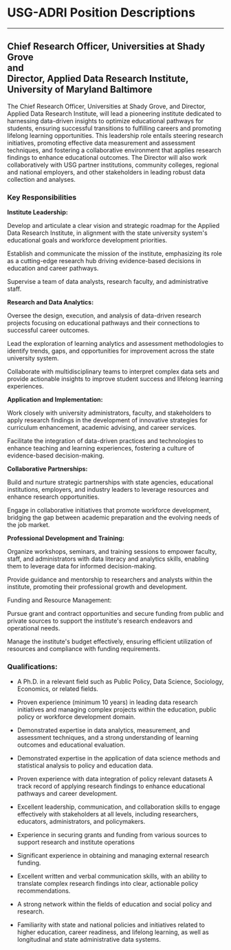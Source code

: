 # USG-ADRI Position Descriptions
<hr />

## Chief Research Officer, Universities at Shady Grove<br />and<br />Director, Applied Data Research Institute, University of Maryland Baltimore

The Chief Research Officer, Universities at Shady Grove, and Director, Applied Data Research Institute, will lead a pioneering institute dedicated to harnessing data-driven insights to optimize educational pathways for students, ensuring successful transitions to fulfilling careers and promoting lifelong learning opportunities. This leadership role entails steering research initiatives, promoting effective data measurement and assessment techniques, and fostering a collaborative environment that applies research findings to enhance educational outcomes. The Director will also work collaboratively with USG partner institutions, community colleges, regional and national employers, and other stakeholders in leading robust data collection and analyses. 

### Key Responsibilities 

__Institute Leadership:__

Develop and articulate a clear vision and strategic roadmap for the Applied Data Research Institute, in alignment with the state university system's educational goals and workforce development priorities. 

Establish and communicate the mission of the institute, emphasizing its role as a cutting-edge research hub driving evidence-based decisions in education and career pathways. 

Supervise a team of data analysts, research faculty, and administrative staff. 

__Research and Data Analytics:__ 

Oversee the design, execution, and analysis of data-driven research projects focusing on educational pathways and their connections to successful career outcomes. 

Lead the exploration of learning analytics and assessment methodologies to identify trends, gaps, and opportunities for improvement across the state university system. 

Collaborate with multidisciplinary teams to interpret complex data sets and provide actionable insights to improve student success and lifelong learning experiences. 

__Application and Implementation:__

Work closely with university administrators, faculty, and stakeholders to apply research findings in the development of innovative strategies for curriculum enhancement, academic advising, and career services. 

Facilitate the integration of data-driven practices and technologies to enhance teaching and learning experiences, fostering a culture of evidence-based decision-making. 

__Collaborative Partnerships:__

Build and nurture strategic partnerships with state agencies, educational institutions, employers, and industry leaders to leverage resources and enhance research opportunities. 

Engage in collaborative initiatives that promote workforce development, bridging the gap between academic preparation and the evolving needs of the job market. 

__Professional Development and Training:__

Organize workshops, seminars, and training sessions to empower faculty, staff, and administrators with data literacy and analytics skills, enabling them to leverage data for informed decision-making. 

Provide guidance and mentorship to researchers and analysts within the institute, promoting their professional growth and development. 

Funding and Resource Management: 

Pursue grant and contract opportunities and secure funding from public and private sources to support the institute's research endeavors and operational needs. 

Manage the institute's budget effectively, ensuring efficient utilization of resources and compliance with funding requirements. 

### Qualifications: 

- A Ph.D. in a relevant field such as Public Policy, Data Science, Sociology, Economics, or related fields. 

- Proven experience (minimum 10 years) in leading data research initiatives and managing complex projects within the education, public policy or workforce development domain. 

- Demonstrated expertise in data analytics, measurement, and assessment techniques, and a strong understanding of learning outcomes and educational evaluation. 

- Demonstrated expertise in the application of data science methods and statistical analysis to policy and education data. 

- Proven experience with data integration of policy relevant datasets A track record of applying research findings to enhance educational pathways and career development. 

- Excellent leadership, communication, and collaboration skills to engage effectively with stakeholders at all levels, including researchers, educators, administrators, and policymakers. 

- Experience in securing grants and funding from various sources to support research and institute operations 

- Significant experience in obtaining and managing external research funding. 

- Excellent written and verbal communication skills, with an ability to translate complex research findings into clear, actionable policy recommendations. 

- A strong network within the fields of education and social policy and research. 

- Familiarity with state and national policies and initiatives related to higher education, career readiness, and lifelong learning, as well as longitudinal and state administrative data systems. 
